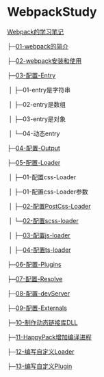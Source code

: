 # WebpackStudy
[Webpack的学习笔记](https://blog.csdn.net/u012987546)

├─[01-webpack的简介](https://blog.csdn.net/u012987546/article/details/95455449)

├─[02-webpack安装和使用](https://blog.csdn.net/u012987546/article/details/95456609)

├─[03-配置-Entry](https://blog.csdn.net/u012987546/article/details/95496552)

​    │  ├─01-entry是字符串

​    │  ├─02-entry是数组

​    │  ├─03-entry是对象

​    │  └─04-动态entry

├─[04-配置-Output](https://blog.csdn.net/u012987546/article/details/95946088)

├─[05-配置-Loader](https://blog.csdn.net/u012987546/article/details/96280942)

​    │  ├─01-配置css-Loader

​    │  ├─01-配置css-Loader参数

​    │  ├─[02-配置PostCss-Loader](https://blog.csdn.net/u012987546/article/details/96286170)

​    │  └─[02-配置scss-loader](https://blog.csdn.net/u012987546/article/details/96285865)

​    │  ├─[03-配置js-loader](https://blog.csdn.net/u012987546/article/details/96478450)

​    │  ├─[04-配置ts-loader](https://blog.csdn.net/u012987546/article/details/96482774)

├─[06-配置-Plugins](https://blog.csdn.net/u012987546/article/details/96840567)

├─[07-配置-Resolve](https://blog.csdn.net/u012987546/article/details/97389078)

├─[08-配置-devServer](https://blog.csdn.net/u012987546/article/details/100553354)

├─[09-配置-Externals](https://blog.csdn.net/u012987546/article/details/100555672)

├─[10-制作动态链接库DLL](https://blog.csdn.net/u012987546/article/details/100580745)

├─[11-HappyPack增加编译进程](https://blog.csdn.net/u012987546/article/details/100775406)

├─[12-编写自定义Loader](https://blog.csdn.net/u012987546/article/details/100775427)

├─[13-编写自定义Plugin](https://blog.csdn.net/u012987546/article/details/101057049)

